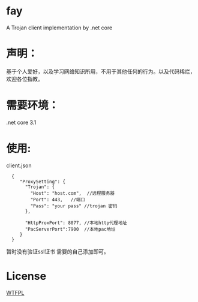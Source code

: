 # fay
A Trojan client  implementation by .net core 


# 声明：

基于个人爱好，以及学习网络知识所用，不用于其他任何的行为。以及代码稀烂，欢迎各位指教。






# 需要环境：

.net core 3.1





# 使用:
client.json

      {
         "ProxySetting": {
           "Trojan": {
             "Host": "host.com",  //远程服务器
             "Port": 443,   //端口
             "Pass": "your pass" //trojan 密码
           },

           "HttpProxPort": 8077, //本地http代理地址
           "PacServerPort":7900  //本地pac地址
         }
      }
暂时没有验证ssl证书 需要的自己添加即可。



# License

[WTFPL](https://en.wikipedia.org/wiki/WTFPL)

